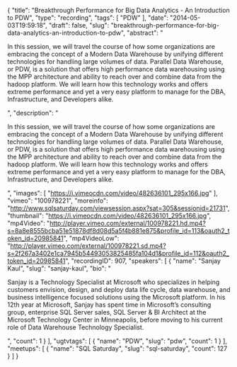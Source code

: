 {
  "title": "Breakthrough Performance for Big Data Analytics - An Introduction to PDW",
  "type": "recording",
  "tags": [
    "PDW"
  ],
  "date": "2014-05-03T19:59:18",
  "draft": false,
  "slug": "breakthrough-performance-for-big-data-analytics-an-introduction-to-pdw",
  "abstract": "<p>In this session, we will travel the course of how some organizations are embracing the concept of a Modern Data Warehouse by unifying different technologies for handling large volumes of data. Parallel Data Warehouse, or PDW, is a solution that offers high performance data warehousing using the MPP architecture and ability to reach over and combine data from the hadoop platform. We will learn how this technology works and offers extreme performance and yet a very easy platform to manage for the DBA, Infrastructure, and Developers alike.</p>",
  "description": "<p>In this session, we will travel the course of how some organizations are embracing the concept of a Modern Data Warehouse by unifying different technologies for handling large volumes of data. Parallel Data Warehouse, or PDW, is a solution that offers high performance data warehousing using the MPP architecture and ability to reach over and combine data from the hadoop platform. We will learn how this technology works and offers extreme performance and yet a very easy platform to manage for the DBA, Infrastructure, and Developers alike.</p>",
  "images": [
    "https://i.vimeocdn.com/video/482636101_295x166.jpg"
  ],
  "vimeo": "100978221",
  "moreinfo": "http://www.sqlsaturday.com/viewsession.aspx?sat=305&sessionid=21731",
  "thumbnail": "https://i.vimeocdn.com/video/482636101_295x166.jpg",
  "mp4Video": "http://player.vimeo.com/external/100978221.hd.mp4?s=8a8e8555bcba51e51878df8d08d5a5f4b881e875&profile_id=113&oauth2_token_id=20985841",
  "mp4VideoLow": "http://player.vimeo.com/external/100978221.sd.mp4?s=2f267a3402e1ca7945b54493053825485fa104d1&profile_id=112&oauth2_token_id=20985841",
  "recordingID": 907,
  "speakers": [
    {
      "name": "Sanjay Kaul",
      "slug": "sanjay-kaul",
      "bio": "<p>Sanjay is a Technology Specialist at Microsoft who specializes in helping customers envision, design, and deploy data life cycle, data warehouse, and business intelligence focused solutions using the Microsoft platform. In his 12th year at Microsoft, Sanjay has spent time in Microsoft’s consulting group, enterprise SQL Server sales, SQL Server & BI Architect at the Microsoft Technology Center in Minneapolis, before moving to his current role of Data Warehouse Technology Specialist.</p>",
      "count": 1
    }
  ],
  "ugtvtags": [
    {
      "name": "PDW",
      "slug": "pdw",
      "count": 1
    }
  ],
  "meetups": [
    {
      "name": "SQL Saturday",
      "slug": "sql-saturday",
      "count": 127
    }
  ]
}